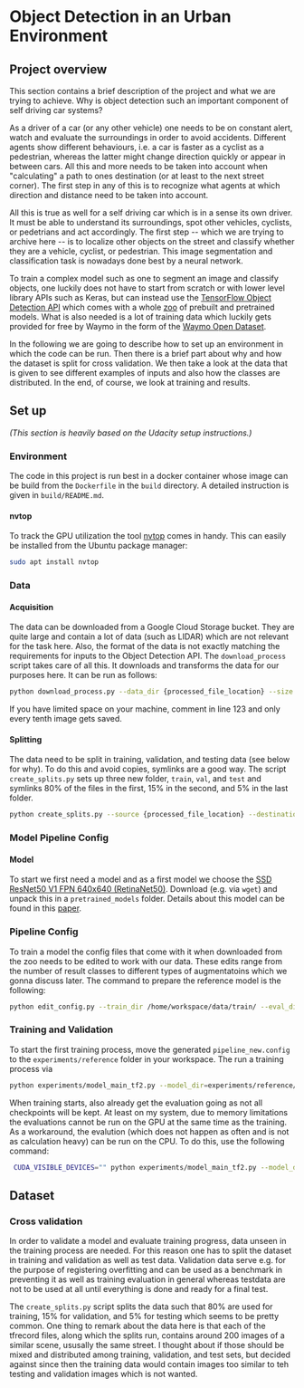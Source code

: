 # Object Detection in an Urban Environment

## Project overview
This section contains a brief description of the project and what we are trying to achieve. Why is object detection such an important component of self driving car systems?

As a driver of a car (or any other vehicle) one needs to be on constant alert, watch and evaluate the surroundings in order to avoid accidents. Different agents show different behaviours, i.e. a car is faster as a cyclist as a pedestrian, whereas the latter might change direction quickly or appear in between cars. All this and more needs to be taken into account when "calculating" a path to ones destination (or at least to the next street corner). The first step in any of this is to recognize what agents at which direction and distance need to be taken into account.

All this is true as well for a self driving car which is in a sense its own driver. It must be able to understand its surroundings, spot other vehicles, cyclists, or pedetrians and act accordingly. The first step -- which we are trying to archive here -- is to localize other objects on the street and classify whether they are a vehicle, cyclist, or pedestrian. This image segmentation and classification task is nowadays done best by a neural network.

To train a complex model such as one to segment an image and classify objects, one luckily does not have to start from scratch or with lower level library APIs such as Keras, but can instead use the [TensorFlow Object Detection API](https://tensorflow-object-detection-api-tutorial.readthedocs.io/en/latest/index.html) which comes with a whole [zoo](https://github.com/tensorflow/models/blob/master/research/object_detection/g3doc/tf2_detection_zoo.md) of prebuilt and pretrained models. What is also needed is a lot of training data which luckily gets provided for free by Waymo in the form of the [Waymo Open Dataset](https://waymo.com/open/).

In the following we are going to describe how to set up an environment in which the code can be run. Then there is a brief part about why and how the dataset is split for cross validation. We then take a look at the data that is given to see different examples of inputs and also how the classes are distributed. In the end, of course, we look at training and results.

## Set up
_(This section is heavily based on the Udacity setup instructions.)_

### Environment
The code in this project is run best in a docker container whose image can be build from the `Dockerfile` in the `build` directory. A detailed instruction is given in `build/README.md`.

#### nvtop
To track the GPU utilization the tool [nvtop](https://github.com/Syllo/nvtop) comes in handy. This can easily be installed from the Ubuntu package manager:
```bash
sudo apt install nvtop
```

### Data
#### Acquisition
The data can be downloaded from a Google Cloud Storage bucket. They are quite large and contain a lot of data (such as LIDAR) which are not relevant for the task here. Also, the format of the data is not exactly matching the requirements for inputs to the Object Detection API. The `download_process` script takes care of all this. It downloads and transforms the data for our purposes here. It can be run as follows:
```bash
python download_process.py --data_dir {processed_file_location} --size {number of files you want to download}
```
If you have limited space on your machine, comment in line 123 and only every tenth image gets saved.

#### Splitting
The data need to be split in training, validation, and testing data (see below for why). To do this and avoid copies, symlinks are a good way. The script `create_splits.py` sets up three new folder, `train`, `val`, and `test` and symlinks 80% of the files in the first, 15% in the second, and 5% in the last folder.

```bash
python create_splits.py --source {processed_file_location} --destination {path_for_splits}
```

### Model Pipeline Config
#### Model
To start we first need a model and as a first model we choose the [SSD ResNet50 V1 FPN 640x640 (RetinaNet50)](http://download.tensorflow.org/models/object_detection/tf2/20200711/ssd_resnet50_v1_fpn_640x640_coco17_tpu-8.tar.gz). Download (e.g. via `wget`) and unpack this in a `pretrained_models` folder. Details about this model can be found in this [paper](https://arxiv.org/pdf/1708.02002.pdf).

### Pipeline Config
To train a model the config files that come with it when downloaded from the zoo needs to be edited to work with our data. These edits range from the number of result classes to different types of augmentatoins which we gonna discuss later. The command to prepare the reference model is the following:

```bash
python edit_config.py --train_dir /home/workspace/data/train/ --eval_dir /home/workspace/data/val/ --batch_size 2 --checkpoint /home/workspace/experiments/pretrained_model/ssd_resnet50_v1_fpn_640x640_coco17_tpu-8/checkpoint/ckpt-0 --label_map /home/workspace/experiments/label_map.pbtxt
```

### Training and Validation
To start the first training process, move the generated `pipeline_new.config` to the `experiments/reference` folder in your workspace. The run a training process via
```bash
python experiments/model_main_tf2.py --model_dir=experiments/reference/ --pipeline_config_path=experiments/reference/pipeline_new.config
```

When training starts, also already get the evaluation going as not all checkpoints will be kept. At least on my system, due to memory limitations the evaluations cannot be run on the GPU at the same time as the training. As a workaround, the evalution (which does not happen as often and is not as calculation heavy) can be run on the CPU. To do this, use the following command:
```bash
 CUDA_VISIBLE_DEVICES="" python experiments/model_main_tf2.py --model_dir=experiments/reference/ --pipeline_config_path=experiments/reference/pipeline_new.config --checkpoint_dir=experiments/reference/
```

## Dataset
### Cross validation
In order to validate a model and evaluate training progress, data unseen in the training process are needed. For this reason one has to split the dataset in training and validation as well as test data. Validation data serve e.g. for the purpose of registering overfitting and can be used as a benchmark in preventing it as well as training evaluation in general whereas testdata are not to be used at all until everything is done and ready for a final test.

The `create_splits.py` script splits the data such that 80% are used for training, 15% for validation, and 5% for testing which seems to be pretty common. One thing to remark about the data here is that each of the tfrecord files, along which the splits run, contains around 200 images of a similar scene, ususally the same street. I thought about if those should be mixed and distributed among training, validation, and test sets, but decided against since then the training data would contain images too similar to teh testing and validation images which is not wanted.